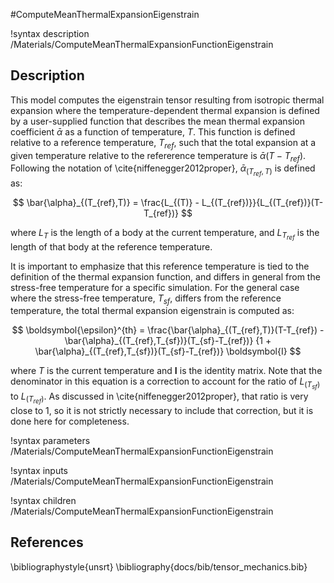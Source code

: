 #ComputeMeanThermalExpansionEigenstrain

!syntax description /Materials/ComputeMeanThermalExpansionFunctionEigenstrain
## Description

This model computes the eigenstrain tensor resulting from isotropic thermal expansion where the temperature-dependent thermal expansion is defined by a user-supplied function that describes the mean thermal expansion coefficient $\bar{\alpha}$ as a function of temperature, $T$. This function is defined relative to a reference temperature, $T_{ref}$, such that the total expansion at a given temperature relative to the refererence temperature is $\bar{\alpha}(T-T_{ref})$.  Following the notation of \cite{niffenegger2012proper}, $\bar{\alpha}_{(T_{ref},T)}$ is defined as:

$$
\bar{\alpha}_{(T_{ref},T)} = \frac{L_{(T)} - L_{(T_{ref})}}{L_{(T_{ref})}(T-T_{ref})}
$$

where $L_{T}$ is the length of a body at the current temperature, and $L_{T_{ref}}$ is the length of that body at the reference temperature.

It is important to emphasize that this reference temperature is tied to the definition of the thermal expansion function, and differs in general from the stress-free temperature for a specific simulation.  For the general case where the stress-free temperature, $T_{sf}$, differs from the reference temperature, the total thermal expansion eigenstrain is computed as:

$$
\boldsymbol{\epsilon}^{th} = \frac{\bar{\alpha}_{(T_{ref},T)}(T-T_{ref}) - \bar{\alpha}_{(T_{ref},T_{sf})}(T_{sf}-T_{ref})}
{1 + \bar{\alpha}_{(T_{ref},T_{sf})}(T_{sf}-T_{ref})} \boldsymbol{I}
$$

where $T$ is the current temperature and $\boldsymbol{I}$ is the identity matrix.  Note that the denominator in this equation is a correction to account for the ratio of $L_{(T_{sf})}$ to $L_{(T_{ref})}$. As discussed in \cite{niffenegger2012proper}, that ratio is very close to 1, so it is not strictly necessary to include that correction, but it is done here for completeness.

!syntax parameters /Materials/ComputeMeanThermalExpansionFunctionEigenstrain

!syntax inputs /Materials/ComputeMeanThermalExpansionFunctionEigenstrain

!syntax children /Materials/ComputeMeanThermalExpansionFunctionEigenstrain

## References
\bibliographystyle{unsrt}
\bibliography{docs/bib/tensor_mechanics.bib}
